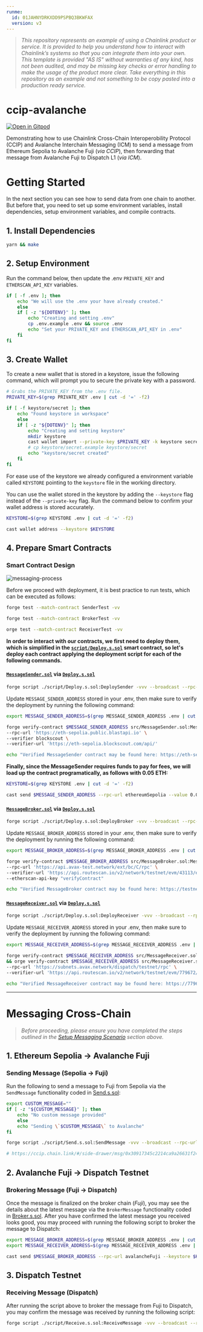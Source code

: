 ```yaml
---
runme:
  id: 01JAHNYDRKXDD9PSPBQ3BKWFAX
  version: v3
---
```


> _This repository represents an example of using a Chainlink product or service. It is provided to help you understand how to interact with Chainlink’s systems so that you can integrate them into your own. This template is provided "AS IS" without warranties of any kind, has not been audited, and may be missing key checks or error handling to make the usage of the product more clear. Take everything in this repository as an example and not something to be copy pasted into a production ready service._

# ccip-avalanche

[![Open in Gitpod](https://gitpod.io/button/open-in-gitpod.svg)](https://gitpod.io/#https://github.com/bunsdev/ccip-icm/tree/gitpod)

Demonstrating how to use Chainlink Cross-Chain Interoperobility Protocol (CCIP) and Avalanche Interchain Messaging (ICM) to send a message from Ethereum Sepolia to Avalanche Fuji (_via CCIP_), then forwarding that message from Avalanche Fuji to Dispatch L1 (_via ICM_).

# Getting Started

In the next section you can see how to send data from one chain to another. But before that, you need to set up some environment variables, install dependencies, setup environment variables, and compile contracts.

## **1. Install Dependencies**

```bash {"id":"01JAHF52E6YWX9D7J5M3HE6WD5","vsls_cell_id":"cd2b2274-6032-4d78-b663-f24e2ec684f1"}
yarn && make
```

## **2. Setup Environment**

Run the command below, then update the .env `PRIVATE_KEY` and `ETHERSCAN_API_KEY` variables.

```bash {"id":"01JAHF52E6YWX9D7J5M6Z4E33Z","name":"","promptEnv":"auto","vsls_cell_id":"294c87a7-e413-4580-9d15-e062a1d33301"}
if [ -f .env ]; then
    echo "We will use the .env your have already created."
    else
    if [ -z "${DOTENV}" ]; then
        echo "Creating and setting .env"
        cp .env.example .env && source .env
        echo "Set your PRIVATE_KEY and ETHERSCAN_API_KEY in .env"
    fi
fi
```

## **3. Create Wallet**

To create a new wallet that is stored in a keystore, issue the following command, which will prompt you to secure the private key with a password.

```bash {"id":"01JAHF52E6YWX9D7J5M8C0AYQB","vsls_cell_id":"9e50f506-0471-40a9-8402-01334d462096"}
# Grabs the PRIVATE_KEY from the .env file.
PRIVATE_KEY=$(grep PRIVATE_KEY .env | cut -d '=' -f2)

if [ -f keystore/secret ]; then
    echo "Found keystore in workspace"
    else
    if [ -z "${DOTENV}" ]; then
        echo "Creating and setting keystore"
        mkdir keystore
        cast wallet import --private-key $PRIVATE_KEY -k keystore secret
        # cp keystore/secret.example keystore/secret
        echo "keystore/secret created"
    fi
fi

```

For ease use of the keystore we already configured a environment variable called `KEYSTORE` pointing to the `keystore` file in the working directory.

You can use the wallet stored in the keystore by adding the `--keystore` flag instead of the `--private-key` flag. Run the command below to confirm your wallet address is stored accurately.

```bash {"id":"01JAHF52E6YWX9D7J5M98Q97Y9","vsls_cell_id":"322c9173-27be-4d3e-b47c-9549367b4047"}
KEYSTORE=$(grep KEYSTORE .env | cut -d '=' -f2)

cast wallet address --keystore $KEYSTORE
```

## **4. Prepare Smart Contracts**

### **Smart Contract Design**

![messaging-process](./img/messaging-process.png)

Before we proceed with deployment, it is best practice to run tests, which can be executed as follows:

```bash {"id":"01JAHNS604RBGEEFCHXR8WWVN8"}
forge test --match-contract SenderTest -vv
```

```bash {"id":"01JAHNV8AM7Q0B9Z03HPTX7Z7M"}
forge test --match-contract BrokerTest -vv
```

```bash {"id":"01JAHNV7H74JHNGPZZCPNJNXPM"}
orge test --match-contract ReceiverTest -vv
```

**In order to interact with our contracts, we first need to deploy them, which is simplified in the [`script/Deploy.s.sol`](./script/Deploy.s.sol) smart contract, so let's deploy each contract applying the deployment script for each of the following commands.**

#### [`MessageSender.sol`](./src/MessageSender.sol) via [`Deploy.s.sol`](./script/Deploy.s.sol#L10)

```sh {"id":"01JAHF52E6YWX9D7J5MAWXKZ61","vsls_cell_id":"43b7fbea-91eb-4d70-a863-dc11f0264416"}
forge script ./script/Deploy.s.sol:DeploySender -vvv --broadcast --rpc-url ethereumSepolia
```

Update `MESSAGE_SENDER_ADDRESS` stored in your .env, then make sure to verify the deployment by running the following command:

```sh {"id":"01JAHP9NFBQSQJQTYKX1VJFK63"}
export MESSAGE_SENDER_ADDRESS=$(grep MESSAGE_SENDER_ADDRESS .env | cut -d '=' -f2)

forge verify-contract $MESSAGE_SENDER_ADDRESS src/MessageSender.sol:MessageSender \
--rpc-url 'https://eth-sepolia.public.blastapi.io' \
--verifier blockscout \
--verifier-url 'https://eth-sepolia.blockscout.com/api/'

echo "Verified MessageSender contract may be found here: https://eth-sepolia.blockscout.com/address/$MESSAGE_SENDER_ADDRESS?tab=contract"
```

**Finally, since the MessageSender requires funds to pay for fees, we will load up the contract programatically, as follows with 0.05 ETH:**

```sh {"id":"01JAHQBPBF19KE69P10706JA6S"}
KEYSTORE=$(grep KEYSTORE .env | cut -d '=' -f2)

cast send $MESSAGE_SENDER_ADDRESS --rpc-url ethereumSepolia --value 0.05ether --keystore $KEYSTORE
```

#### [`MessageBroker.sol`](./src/MessageBroker.sol) via [`Deploy.s.sol`](./script/Deploy.s.sol#L30)

```sh {"id":"01JAHF52E6YWX9D7J5MDKDTH3S","vsls_cell_id":"7ff89f1f-12d9-47bb-bc18-a37c8c55dac8"}
forge script ./script/Deploy.s.sol:DeployBroker -vvv --broadcast --rpc-url avalancheFuji
```

Update `MESSAGE_BROKER_ADDRESS` stored in your .env, then make sure to verify the deployment by running the following command:

```sh {"id":"01JAHQ2HBNF5K19C4D38WDYRTT"}
export MESSAGE_BROKER_ADDRESS=$(grep MESSAGE_BROKER_ADDRESS .env | cut -d '=' -f2)

forge verify-contract $MESSAGE_BROKER_ADDRESS src/MessageBroker.sol:MessageBroker \
--rpc-url 'https://api.avax-test.network/ext/bc/C/rpc' \
--verifier-url 'https://api.routescan.io/v2/network/testnet/evm/43113/etherscan' \
--etherscan-api-key "verifyContract"

echo "Verified MessageBroker contract may be found here: https://testnet.snowtrace.io/address/$MESSAGE_BROKER_ADDRESS/contract/43113/code"
```

#### [`MessageReceiver.sol`](./src/MessageReceiver.sol) via [`Deploy.s.sol`](./script/Deploy.s.sol#L49)

```sh {"id":"01JAHF52E6YWX9D7J5MFP17XRN","vsls_cell_id":"83eabce3-edae-498c-8644-906ce400e2dc"}
forge script ./script/Deploy.s.sol:DeployReceiver -vvv --broadcast --rpc-url dispatchTestnet
```

Update `MESSAGE_RECEIVER_ADDRESS` stored in your .env, then make sure to verify the deployment by running the following command:

```sh {"id":"01JAHQ9NH55T0SNM6BX025KK34"}
export MESSAGE_RECEIVER_ADDRESS=$(grep MESSAGE_RECEIVER_ADDRESS .env | cut -d '=' -f2)

forge verify-contract $MESSAGE_RECEIVER_ADDRESS src/MessageReceiver.sol:MessageReceiver --etherscan-api-key 'verifyContract' \
&& orge verify-contract $MESSAGE_RECEIVER_ADDRESS src/MessageReceiver.sol:MessageReceiver \
--rpc-url 'https://subnets.avax.network/dispatch/testnet/rpc' \
--verifier-url 'https://api.routescan.io/v2/network/testnet/evm/779672/etherscan' \

echo "Verified MessageReceiver contract may be found here: https://779672.testnet.snowtrace.io/address/$MESSAGE_RECEIVER_ADDRESS/contract/779672/code"
```

---

# Messaging Cross-Chain

> *Before proceeding, please ensure you have completed the steps outlined in the [Setup Messaging Scenario](#setup-messaging-scenario) section above.*

## **1. Ethereum Sepolia &rarr; Avalanche Fuji**

### Sending Message (Sepolia &rarr; Fuji)

Run the following to send a message to Fuji from Sepolia via the `SendMessage` functionality coded in [Send.s.sol](./script/Send.s.sol):

```bash {"id":"01JAHF52E6YWX9D7J5MJ6Z6CAV","promptEnv":"yes","vsls_cell_id":"001a3bf3-2a75-4bd5-bd9a-46e602e080c3"}
export CUSTOM_MESSAGE=""
if [ -z "${CUSTOM_MESSAGE}" ]; then
    echo "No custom message provided"
    else
    echo "Sending \`$CUSTOM_MESSAGE\` to Avalanche"
fi

forge script ./script/Send.s.sol:SendMessage -vvv --broadcast --rpc-url ethereumSepolia --sig "run(string)" -- "$CUSTOM_MESSAGE"

# https://ccip.chain.link/#/side-drawer/msg/0x30917345c2214ca9a26631f24f30e67b0f7d3aef2285c4ec108a124d944886f1
```

## **2. Avalanche Fuji &rarr; Dispatch Testnet**

### Brokering Message (Fuji &rarr; Dispatch)

Once the message is finalized on the broker chain (*Fuji*), you may see the details about the latest message via the `BrokerMessage` functionality coded in [Broker.s.sol](./script/Broker.s.sol). After you have confirmed the latest message you received looks good, you may proceed with running the following script to broker the message to Dispatch:

```bash {"id":"01JAHF52E6YWX9D7J5MNNZS0H6","vsls_cell_id":"68e3c9cb-d636-495f-a817-a07ebbbadb93"}
export MESSAGE_BROKER_ADDRESS=$(grep MESSAGE_BROKER_ADDRESS .env | cut -d '=' -f2)
export MESSAGE_RECEIVER_ADDRESS=$(grep MESSAGE_RECEIVER_ADDRESS .env | cut -d '=' -f2)

cast send $MESSAGE_BROKER_ADDRESS --rpc-url avalancheFuji --keystore $KEYSTORE "brokerMessage(address)" $MESSAGE_RECEIVER_ADDRESS
```

## **3. Dispatch Testnet**

### Receiving Message (Dispatch)

After running the script above to broker the message from Fuji to Dispatch, you may confirm the message was received by running the following script:

```bash {"id":"01JAHF52E792FQD6XFKMTZMFR0","vsls_cell_id":"dc6d52d2-1468-48a0-8634-526abe534f0c"}
forge script ./script/Receive.s.sol:ReceiveMessage -vvv --broadcast --rpc-url dispatchTestnet
```